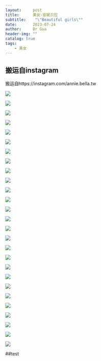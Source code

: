 ```yaml
---
layout:     post
title:      美女-安妮贝拉
subtitle:    "\"Beautiful girls\""
date:       2023-07-24
author:     Dr Gua
header-img: ""
catalog: true
tags:
    - 美女
---
```



## 搬运自instagram

搬运自https://instagram.com/annie.bella.tw

![](https://onemanager.wgsxsm.repl.co/forshare/series/beauty/annie.bella.tw/photo_2023-07-24_11-34-19.jpg)

![](https://onemanager.wgsxsm.repl.co/forshare/series/beauty/annie.bella.tw/photo_2023-07-24_11-34-21.jpg)

![](https://onemanager.wgsxsm.repl.co/forshare/series/beauty/annie.bella.tw/photo_2023-07-24_11-34-22.jpg)

![](https://onemanager.wgsxsm.repl.co/forshare/series/beauty/annie.bella.tw/photo_2023-07-24_11-34-23.jpg)

![](https://onemanager.wgsxsm.repl.co/forshare/series/beauty/annie.bella.tw/photo_2023-07-24_11-34-24.jpg)

![](https://onemanager.wgsxsm.repl.co/forshare/series/beauty/annie.bella.tw/photo_2023-07-24_11-34-28.jpg)

![](https://onemanager.wgsxsm.repl.co/forshare/series/beauty/annie.bella.tw/photo_2023-07-24_11-34-29.jpg)

![](https://onemanager.wgsxsm.repl.co/forshare/series/beauty/annie.bella.tw/photo_2023-07-24_11-34-30.jpg)

![](https://onemanager.wgsxsm.repl.co/forshare/series/beauty/annie.bella.tw/photo_2023-07-24_11-34-37.jpg)

![](https://onemanager.wgsxsm.repl.co/forshare/series/beauty/annie.bella.tw/photo_2023-07-24_11-34-38.jpg)

![](https://onemanager.wgsxsm.repl.co/forshare/series/beauty/annie.bella.tw/photo_2023-07-24_11-34-39.jpg)

![](https://onemanager.wgsxsm.repl.co/forshare/series/beauty/annie.bella.tw/photo_2023-07-24_11-34-40.jpg)

![](https://onemanager.wgsxsm.repl.co/forshare/series/beauty/annie.bella.tw/photo_2023-07-24_11-35-07.jpg)

![](https://onemanager.wgsxsm.repl.co/forshare/series/beauty/annie.bella.tw/photo_2023-07-24_11-35-08.jpg)

![](https://onemanager.wgsxsm.repl.co/forshare/series/beauty/annie.bella.tw/photo_2023-07-24_11-35-09.jpg)

![](https://onemanager.wgsxsm.repl.co/forshare/series/beauty/annie.bella.tw/photo_2023-07-24_11-35-10.jpg)

![](https://onemanager.wgsxsm.repl.co/forshare/series/beauty/annie.bella.tw/photo_2023-07-24_11-35-11.jpg)

![](https://onemanager.wgsxsm.repl.co/forshare/series/beauty/annie.bella.tw/photo_2023-07-24_11-35-12.jpg)

![](https://onemanager.wgsxsm.repl.co/forshare/series/beauty/annie.bella.tw/photo_2023-07-24_11-35-13.jpg)

![](https://onemanager.wgsxsm.repl.co/forshare/series/beauty/annie.bella.tw/photo_2023-07-24_11-35-14.jpg)

![](https://onemanager.wgsxsm.repl.co/forshare/series/beauty/annie.bella.tw/photo_2023-07-24_11-35-19.jpg)

![](https://onemanager.wgsxsm.repl.co/forshare/series/beauty/annie.bella.tw/photo_2023-07-24_11-35-25.jpg)

![](https://onemanager.wgsxsm.repl.co/forshare/series/beauty/annie.bella.tw/photo_2023-07-24_11-35-26.jpg)

![](https://onemanager.wgsxsm.repl.co/forshare/series/beauty/annie.bella.tw/photo_2023-07-24_11-35-27.jpg)

![](https://onemanager.wgsxsm.repl.co/forshare/series/beauty/annie.bella.tw/photo_2023-07-24_11-35-28.jpg)

![](https://onemanager.wgsxsm.repl.co/forshare/series/beauty/annie.bella.tw/photo_2023-07-24_11-35-29.jpg)

![](https://onemanager.wgsxsm.repl.co/forshare/series/beauty/annie.bella.tw/photo_2023-07-24_11-35-30.jpg)

##test
